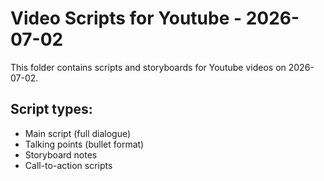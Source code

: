 # Video Scripts for Youtube - 2026-07-02

This folder contains scripts and storyboards for Youtube videos on 2026-07-02.

## Script types:
- Main script (full dialogue)
- Talking points (bullet format)
- Storyboard notes
- Call-to-action scripts
